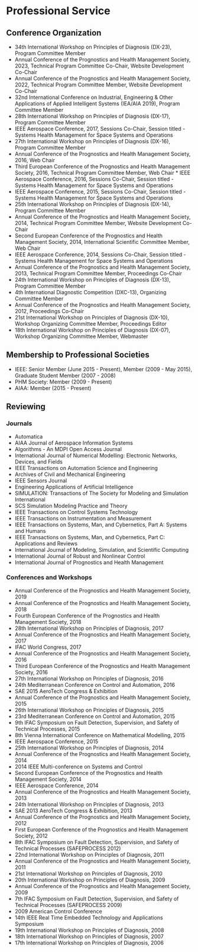 <!-- ---
title: Professional Service
authors: 
- name: Indranil Roychoudhury
  email: indranil.roychoudhury@gmail.com 
  affiliations: 
    - SLB Technology Innovation Center
date: 06/06/2023
--- -->


# Professional Service

## Conference Organization


* 34th International Workshop on Principles of Diagnosis (DX-23), Program Committee Member
* Annual Conference of the Prognostics and Health Management Society, 2023, Technical Program Committee Co-Chair, Website Development Co-Chair
* Annual Conference of the Prognostics and Health Management Society, 2022, Technical Program Committee Member, Website Development Co-Chair
* 32nd International Conference on Industrial, Engineering & Other Applications of Applied Intelligent Systems (IEA/AIA 2019), Program Committee Member
* 28th International Workshop on Principles of Diagnosis (DX-17), Program Committee Member
* IEEE Aerospace Conference, 2017, Sessions Co-Chair, Session titled - Systems Health Management for Space Systems and Operations
* 27th International Workshop on Principles of Diagnosis (DX-16), Program Committee Member
* Annual Conference of the Prognostics and Health Management Society, 2016, Web Chair
* Third European Conference of the Prognostics and Health Management Society, 2016,  Technical Program Committee Member, Web Chair
﻿* IEEE Aerospace Conference, 2016﻿, Sessions Co-Chair, Session titled - Systems Health Management for Space Systems and Operations
* IEEE Aerospace Conference, 2015, Sessions Co-Chair, Session titled - Systems Health Management for Space Systems and Operations
* 25th International Workshop on Principles of Diagnosis (DX-14), Program Committee Member
* Annual Conference of the Prognostics and Health Management Society, 2014, Technical Program Committee Member, Website Development Co-Chair 
* Second European Conference of the Prognostics and Health Management Society, 2014, International Scientific Committee Member, Web Chair
* IEEE Aerospace Conference, 2014, Sessions Co-Chair, Session titled - Systems Health Management for Space Systems and Operations
* Annual Conference of the Prognostics and Health Management Society, 2013, Technical Program Committee Member, Proceedings Co-Chair
* 24th International Workshop on Principles of Diagnosis (DX-13), Program Committee Member
* 4th International Diagnostic Competition (DXC-13), Organizing Committee Member
* Annual Conference of the Prognostics and Health Management Society, 2012, Proceedings Co-Chair
* 21st International Workshop on Principles of Diagnosis (DX-10), Workshop Organizing Committee Member, Proceedings Editor
* 18th International Workshop on Principles of Diagnosis (DX-07), Workshop Organizing Committee Member, Webmaster

## Membership to Professional Societies

* IEEE: Senior Member (June 2015 - Present), Member (2009 - May 2015), Graduate Student Member (2007 - 2008)
* PHM Society: Member (2009 - Present)
* ​AIAA: Member (2015 - Present)

## Reviewing

### Journals

* Automatica
* AIAA Journal of Aerospace Information Systems
* Algorithms - An MDPI Open Access Journal
* International Journal of Numerical Modelling: Electronic Networks, Devices, and Fields
* IEEE Transactions on Automation Science and Engineering
* Archives of Civil and Mechanical Engineering
* IEEE Sensors Journal
* Engineering Applications of Artificial Intelligence
* SIMULATION: Transactions of The Society for Modeling and Simulation International
* SCS Simulation Modeling Practice and Theory
* IEEE Transactions on Control Systems Technology 
* IEEE Transactions on Instrumentation and Measurement
* IEEE Transactions on Systems, Man, and Cybernetics, Part A: Systems and Humans
* IEEE Transactions on Systems, Man, and Cybernetics, Part C: Applications and Reviews
* International Journal of Modeling, Simulation, and Scientific Computing
* International Journal of Robust and Nonlinear Control
* International Journal of Prognostics and Health Management

### Conferences and Workshops

* Annual Conference of the Prognostics and Health Management Society, 2019
* Annual Conference of the Prognostics and Health Management Society, 2018
* Fourth European Conference of the Prognostics and Health Management Society, 2018
* 28th International Workshop on Principles of Diagnosis, 2017
* Annual Conference of the Prognostics and Health Management Society, 2017
* IFAC World Congress, 2017
* Annual Conference of the Prognostics and Health Management Society, 2016
* Third European Conference of the Prognostics and Health Management Society, 2016
* 27th International Workshop on Principles of Diagnosis, 2016
* 24th Mediterranean Conference on Control and Automation, 2016
* SAE 2015 AeroTech Congress & Exhibition
* Annual Conference of the Prognostics and Health Management Society, 2015
* 26th International Workshop on Principles of Diagnosis, 2015
* 23rd Mediterranean Conference on Control and Automation, 2015
* 9th IFAC Symposium on Fault Detection, Supervision, and Safety of Technical Processes, 2015
* 8th Vienna International Conference on Mathematical Modelling, 2015
* IEEE Aerospace Conference, 2015
* 25th International Workshop on Principles of Diagnosis, 2014
* Annual Conference of the Prognostics and Health Management Society, 2014
* 2014 IEEE Multi-conference on Systems and Control
* Second European Conference of the Prognostics and Health Management Society, 2014
* IEEE Aerospace Conference, 2014
* Annual Conference of the Prognostics and Health Management Society, 2013
* 24th International Workshop on Principles of Diagnosis, 2013
* SAE 2013 AeroTech Congress & Exhibition, 2013
* Annual Conference of the Prognostics and Health Management Society, 2012
* First European Conference of the Prognostics and Health Management Society, 2012
* 8th IFAC Symposium on Fault Detection, Supervision, and Safety of Technical Processes (SAFEPROCESS 2012)
* 22nd International Workshop on Principles of Diagnosis, 2011
* Annual Conference of the Prognostics and Health Management Society, 2011
* 21st International Workshop on Principles of Diagnosis, 2010
* 20th International Workshop on Principles of Diagnosis, 2009 
* Annual Conference of the Prognostics and Health Management Society, 2009
* 7th IFAC Symposium on Fault Detection, Supervision, and Safety of Technical Processes (SAFEPROCESS 2009)
* 2009 American Control Conference
* 14th IEEE Real Time Embedded Technology and Applications Symposium 
* 19th International Workshop on Principles of Diagnosis, 2008
* 18th International Workshop on Principles of Diagnosis, 2007
* 17th International Workshop on Principles of Diagnosis, 2006
